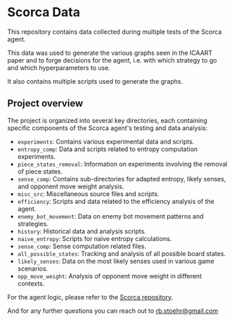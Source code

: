 # Scorca Data
This repository contains data collected during multiple tests of the Scorca agent.

This data was used to generate the various graphs seen in the ICAART paper and to forge decisions for the agent,
i.e. with which strategy to go and which hyperparameters to use.

It also contains multiple scripts used to generate the graphs.

## Project overview

The project is organized into several key directories, each containing specific components of the Scorca agent's testing and data analysis:

- `experiments`: Contains various experimental data and scripts.
- `entropy_comp`: Data and scripts related to entropy computation experiments.
- `piece_states_removal`: Information on experiments involving the removal of piece states.
- `sense_comp`: Contains sub-directories for adapted entropy, likely senses, and opponent move weight analysis.
- `misc_src`: Miscellaneous source files and scripts.
- `efficiency`: Scripts and data related to the efficiency analysis of the agent.
- `enemy_bot_movement`: Data on enemy bot movement patterns and strategies.
- `history`: Historical data and analysis scripts.
- `naive_entropy`: Scripts for naive entropy calculations.
- `sense_comp`: Sense computation related files.
- `all_possible_states`: Tracking and analysis of all possible board states.
- `likely_senses`: Data on the most likely senses used in various game scenarios.
- `opp_move_weight`: Analysis of opponent move weight in different contexts.

For the agent logic, please refer to the [Scorca repository](https://github.com/Robinbux/Scorca).

And for any further questions you can reach out to rb.stoehr@gmail.com

